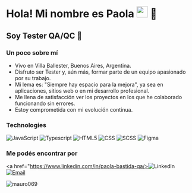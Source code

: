 <h1>Hola! Mi nombre es Paola <img src="https://raw.githubusercontent.com/iampavangandhi/iampavangandhi/master/gifs/Hi.gif" width="30px"> 🚀</h1>
<h2>Soy Tester QA/QC 🎨 </h2>

### Un poco sobre mí
- Vivo en Villa Ballester, Buenos Aires, Argentina.
- Disfruto ser Tester y, aún más, formar parte de un equipo apasionado por su trabajo.
- Mi lema es: "Siempre hay espacio para la mejora", ya sea en aplicaciones, sitios web o en mi desarrollo profesional.
- Me llena de satisfacción ver los proyectos en los que he colaborado funcionando sin errores.
- Estoy comprometida con mi evolución continua.

### Technologies
  ![JavaScript](https://img.shields.io/badge/-JavaScript-333333?style=flat&logo=javascript)
  ![Typescript](https://img.shields.io/badge/-Typescript-333333?style=flat&logo=typescript)
  ![HTML5](https://img.shields.io/badge/-HTML5-333333?style=flat&logo=HTML5)
  ![CSS](https://img.shields.io/badge/-CSS-333333?style=flat&logo=CSS3&logoColor=1572B6)
  ![SCSS](https://img.shields.io/badge/-SCSS-333333?style=flat&logo=SASS&logoColor=CE6B9E)
  ![Figma](https://img.shields.io/badge/-Figma-333333?style=flat&logo=figma)
  <br/>
 
### Me podés encontrar por
<a href="https://www.linkedin.com/in/paola-bastida-qa/><img alt="LinkedIn" src="https://img.shields.io/badge/LinkedIn-Mauro%20Vera-blue?style=flat-square&logo=linkedin"></a>
<a href="paobastidaqa@gmail.com"><img alt="Email" src="https://img.shields.io/badge/Gmail-Maurovera069@gmail.com-blue?style=flat-square&logo=gmail"></a>  

<p align="left"> <img src="https://komarev.com/ghpvc/?username=mauro069&label=Profile%20views&color=0e75b6&style=flat" alt="mauro069" /> </p>

